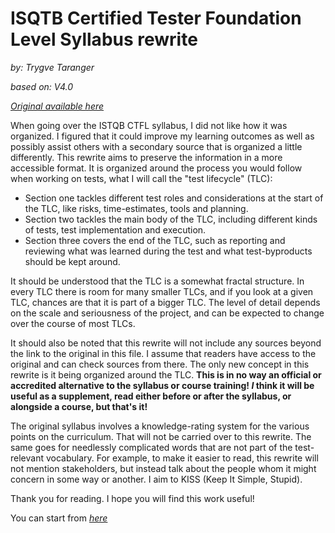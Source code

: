 # **ISQTB Certified Tester Foundation Level Syllabus rewrite**

*by: Trygve Taranger*

*based on: V4.0*

*[Original available here](https://www.istqb.org/certifications/certified-tester-foundation-level)*

When going over the ISTQB CTFL syllabus, I did not like how it was organized. I figured that it could improve my learning outcomes as well as possibly assist others with a secondary source that is organized a little differently.
This rewrite aims to preserve the information in a more accessible format.
It is organized around the process you would follow when working on tests, what I will call the "test lifecycle" (TLC):
- Section one tackles different test roles and considerations at the start of the TLC, like risks, time-estimates, tools and planning.
- Section two tackles the main body of the TLC, including different kinds of tests, test implementation and execution.
- Section three covers the end of the TLC, such as reporting and reviewing what was learned during the test and what test-byproducts should be kept around.

It should be understood that the TLC is a somewhat fractal structure. In every TLC there is room for many smaller TLCs, and if you look at a given TLC, chances are that it is part of a bigger TLC. The level of detail depends on the scale and seriousness of the project, and can be expected to change over the course of most TLCs.

It should also be noted that this rewrite will not include any sources beyond the link to the original in this file. I assume that readers have access to the original and can check sources from there. The only new concept in this rewrite is it being organized around the TLC. **This is in no way an official or accredited alternative to the syllabus or course training! *I* think it will be useful as a supplement, read either before or after the syllabus, or alongside a course, but that's it!**

The original syllabus involves a knowledge-rating system for the various points on the curriculum. That will not be carried over to this rewrite.
The same goes for needlessly complicated words that are not part of the test-relevant vocabulary. For example, to make it easier to read, this rewrite will not mention stakeholders, but instead talk about the people whom it might concern in some way or another. I aim to KISS (Keep It Simple, Stupid).

Thank you for reading. I hope you will find this work useful!

You can start from *[here](/0/1.Core_Concepts.md)*